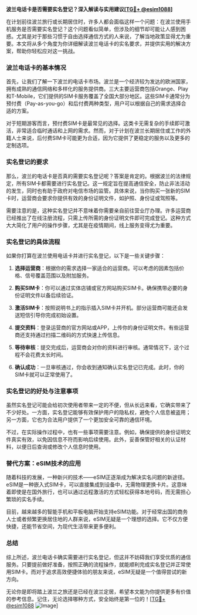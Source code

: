 **波兰电话卡是否需要实名登记？深入解读与实用建议[[TG💪+ @esim1088](https://t.me/s/esim1088)]**

在计划前往波兰旅行或长期居住时，许多人都会面临这样一个问题：在波兰使用手机服务是否需要实名登记？这个问题看似简单，但涉及的细节却可能让人感到困惑。尤其是对于那些习惯于自由选择通信方式的人来说，了解当地政策显得尤为重要。本文将从多个角度为你详细解读波兰电话卡的实名要求，并提供实用的解决方案，帮助你轻松应对这一挑战。

### 波兰电话卡的基本情况

首先，让我们了解一下波兰的电话卡市场。波兰是一个经济较为发达的欧洲国家，拥有成熟的通信网络和多样化的服务提供商。三大主要运营商包括Orange、Play和T-Mobile，它们提供的SIM卡服务覆盖了全国大部分地区。这些SIM卡通常分为预付费（Pay-as-you-go）和后付费两种类型，用户可以根据自己的需求选择合适的方案。

对于短期游客而言，预付费SIM卡是最常见的选择。这类卡无需复杂的手续即可激活，非常适合临时通话和上网的需求。然而，对于计划在波兰长期居住或工作的外籍人士来说，后付费SIM卡可能更为合适，因为它提供了更稳定的服务以及更多的定制选项。

### 实名登记的要求

那么，波兰的电话卡是否真的需要实名登记呢？答案是肯定的。根据波兰的法律规定，所有SIM卡都需要进行实名登记。这一规定旨在提高通信安全，防止非法活动的发生，同时也有助于政府对电信市场的监管。具体来说，当你购买一张新的SIM卡时，运营商会要求你提供有效的身份证明文件，如护照、身份证或驾照等。

需要注意的是，这种实名登记并不意味着你需要亲自前往营业厅办理。许多运营商已经推出了在线注册流程，只需上传所需的身份证明文件即可完成登记。这种方式大大简化了用户的操作步骤，尤其是在疫情期间，线上服务变得尤为重要。

### 实名登记的具体流程

如果你打算在波兰使用电话卡并进行实名登记，以下是一些关键步骤：

1. **选择运营商**：根据你的需求选择一家适合的运营商。可以考虑的因素包括价格、信号覆盖范围以及附加服务。
   
2. **购买SIM卡**：你可以通过实体店铺或官方网站购买SIM卡。确保携带必要的身份证明文件以备后续验证。

3. **激活SIM卡**：按照说明书上的指示插入SIM卡并开机。部分运营商可能还会发送短信引导你完成初始设置。

4. **提交资料**：登录运营商的官方网站或APP，上传你的身份证明文件。有些运营商还支持通过扫描二维码的方式快速上传信息。

5. **等待审核**：提交完成后，运营商会对你的资料进行审核。通常情况下，这个过程不会花费太长时间。

6. **确认成功**：一旦审核通过，你会收到通知确认实名登记已完成。此时，你的SIM卡就可以正常使用了。

### 实名登记的好处与注意事项

虽然实名登记可能会给初次使用者带来一定的不便，但从长远来看，它确实带来了不少好处。一方面，实名登记能够有效保护用户的隐私权，避免个人信息被盗用；另一方面，它也为合法用户提供了一个更加安全可靠的通信环境。

不过，在实际操作过程中，也有一些事项需要注意。例如，确保提供的身份证明文件真实有效，以免因信息不符而影响后续使用。此外，妥善保管好相关的认证材料，以便日后查询或修改个人信息时使用。

### 替代方案：eSIM技术的应用

随着科技的发展，一种新兴的技术——eSIM正逐渐成为解决实名问题的新途径。eSIM是一种嵌入式SIM卡，可以直接集成到设备中，无需物理更换卡片。这意味着即使是在国外旅行，也可以通过远程激活的方式轻松获得本地号码，而无需担心繁琐的实名手续。

目前，越来越多的智能手机和平板电脑开始支持eSIM功能。对于经常出国的商务人士或者频繁更换居住地的人群来说，eSIM无疑是一个理想的选择。它不仅方便快捷，还能节省空间，为现代生活带来更多便利。

### 总结

综上所述，波兰电话卡确实需要进行实名登记，但这并不妨碍我们享受优质的通信服务。只要提前做好准备，按照正确的流程操作，就能顺利完成实名登记并正常使用SIM卡。而对于追求高效便捷体验的朋友来说，eSIM无疑是一个值得尝试的新方向。

无论你是即将踏上波兰之旅还是已经在波兰定居，希望本文能为你提供更多有价值的参考信息。记住，无论选择哪种方式，安全始终是第一位的！[[TG💪+ @esim1088](https://t.me/s/esim1088) ![Image](https://i.postimg.cc/4NQfJmqS/Snipaste-2025-05-13-00-14-12.png)]